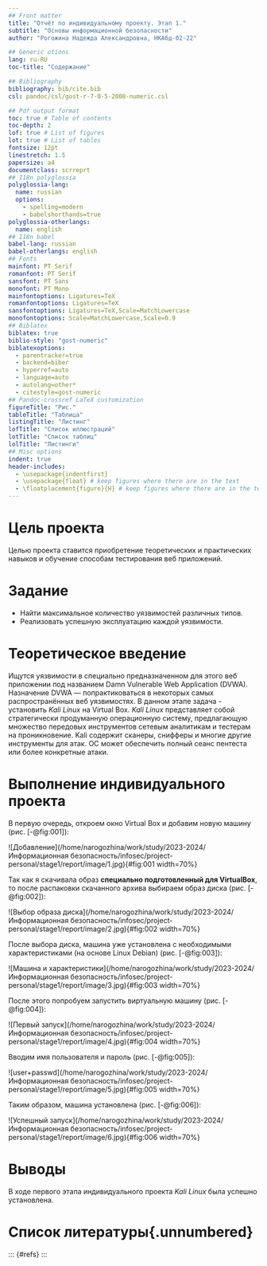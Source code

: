 ```yaml
---
## Front matter
title: "Отчёт по индивидуальному проекту. Этап 1."
subtitle: "Основы информационной безопасности"
author: "Рогожина Надежда Александровна, НКАбд-02-22"

## Generic otions
lang: ru-RU
toc-title: "Содержание"

## Bibliography
bibliography: bib/cite.bib
csl: pandoc/csl/gost-r-7-0-5-2008-numeric.csl

## Pdf output format
toc: true # Table of contents
toc-depth: 2
lof: true # List of figures
lot: true # List of tables
fontsize: 12pt
linestretch: 1.5
papersize: a4
documentclass: scrreprt
## I18n polyglossia
polyglossia-lang:
  name: russian
  options:
	- spelling=modern
	- babelshorthands=true
polyglossia-otherlangs:
  name: english
## I18n babel
babel-lang: russian
babel-otherlangs: english
## Fonts
mainfont: PT Serif
romanfont: PT Serif
sansfont: PT Sans
monofont: PT Mono
mainfontoptions: Ligatures=TeX
romanfontoptions: Ligatures=TeX
sansfontoptions: Ligatures=TeX,Scale=MatchLowercase
monofontoptions: Scale=MatchLowercase,Scale=0.9
## Biblatex
biblatex: true
biblio-style: "gost-numeric"
biblatexoptions:
  - parentracker=true
  - backend=biber
  - hyperref=auto
  - language=auto
  - autolang=other*
  - citestyle=gost-numeric
## Pandoc-crossref LaTeX customization
figureTitle: "Рис."
tableTitle: "Таблица"
listingTitle: "Листинг"
lofTitle: "Список иллюстраций"
lotTitle: "Список таблиц"
lolTitle: "Листинги"
## Misc options
indent: true
header-includes:
  - \usepackage{indentfirst}
  - \usepackage{float} # keep figures where there are in the text
  - \floatplacement{figure}{H} # keep figures where there are in the text
---
```


# Цель проекта

Целью проекта ставится приобретение теоретических и практических навыков и обучение способам тестирования веб приложений.

# Задание

- Найти максимальное количество уязвимостей различных типов.
- Реализовать успешную эксплуатацию каждой уязвимости.

# Теоретическое введение

Ищутся уязвимости в специально предназначенном для этого веб приложении под названием Damn Vulnerable Web Application (DVWA). Назначение DVWA — попрактиковаться в некоторых самых распространённых веб уязвимостях. В данном этапе задача - установить *Kali Linux* на Virtual Box. *Kali Linux* представляет собой стратегически продуманную операционную систему, предлагающую множество передовых инструментов сетевым аналитикам и тестерам на проникновение. Kali содержит сканеры, снифферы и многие другие инструменты для атак. ОС может обеспечить полный сеанс пентеста или более конкретные атаки.

# Выполнение индивидуального проекта

В первую очередь, откроем окно Virtual Box и добавим новую машину (рис. [-@fig:001]):

![Добавление](/home/narogozhina/work/study/2023-2024/Информационная безопасность/infosec/project-personal/stage1/report/image/1.jpg){#fig:001 width=70%}

Так как я скачивала образ **специально подготовленный для VirtualBox**, то после распаковки скачанного архива выбираем образ диска (рис. [-@fig:002]):

![Выбор образа диска](/home/narogozhina/work/study/2023-2024/Информационная безопасность/infosec/project-personal/stage1/report/image/2.jpg){#fig:002 width=70%}

После выбора диска, машина уже установлена с необходимыми характеристиками (на основе Linux Debian) (рис. [-@fig:003]):

![Машина и характеристики](/home/narogozhina/work/study/2023-2024/Информационная безопасность/infosec/project-personal/stage1/report/image/3.jpg){#fig:003 width=70%}

После этого попробуем запустить виртуальную машину (рис. [-@fig:004]):

![Первый запуск](/home/narogozhina/work/study/2023-2024/Информационная безопасность/infosec/project-personal/stage1/report/image/4.jpg){#fig:004 width=70%}

Вводим имя пользователя и пароль (рис. [-@fig:005]):

![user+passwd](/home/narogozhina/work/study/2023-2024/Информационная безопасность/infosec/project-personal/stage1/report/image/5.jpg){#fig:005 width=70%}

Таким образом, машина установлена (рис. [-@fig:006]):

![Успешный запуск](/home/narogozhina/work/study/2023-2024/Информационная безопасность/infosec/project-personal/stage1/report/image/6.jpg){#fig:006 width=70%}

# Выводы

В ходе первого этапа индивидуального проекта *Kali Linux* была успешно установлена.

# Список литературы{.unnumbered}

::: {#refs}
:::

